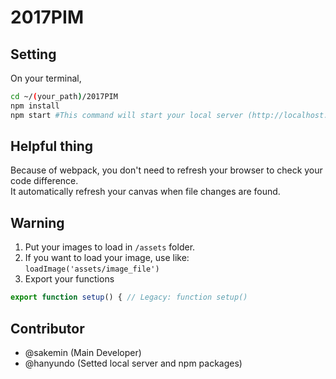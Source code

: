 # 2017PIM 

## Setting
On your terminal,
```bash
cd ~/(your_path)/2017PIM
npm install
npm start #This command will start your local server (http://localhost:8080/)
```

## Helpful thing
Because of webpack, you don't need to refresh your browser to check your code difference.<br>
It automatically refresh your canvas when file changes are found.

## Warning
1. Put your images to load in `/assets` folder.
2. If you want to load your image, use like: `loadImage('assets/image_file')`
3. Export your functions
```javascript
export function setup() { // Legacy: function setup()
```

## Contributor
- @sakemin (Main Developer)
- @hanyundo (Setted local server and npm packages)

